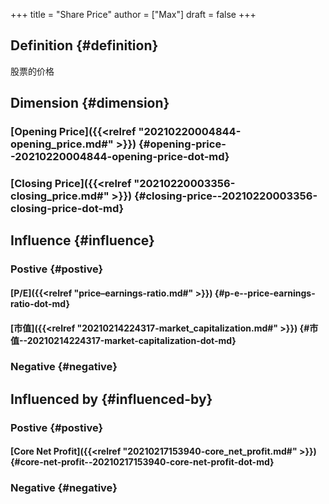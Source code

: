 +++
title = "Share Price"
author = ["Max"]
draft = false
+++

## Definition {#definition}

股票的价格


## Dimension {#dimension}


### [Opening Price]({{<relref "20210220004844-opening_price.md#" >}}) {#opening-price--20210220004844-opening-price-dot-md}


### [Closing Price]({{<relref "20210220003356-closing_price.md#" >}}) {#closing-price--20210220003356-closing-price-dot-md}


## Influence {#influence}


### Postive {#postive}


#### [P/E]({{<relref "price–earnings-ratio.md#" >}}) {#p-e--price-earnings-ratio-dot-md}


#### [市值]({{<relref "20210214224317-market_capitalization.md#" >}}) {#市值--20210214224317-market-capitalization-dot-md}


### Negative {#negative}


## Influenced by {#influenced-by}


### Postive {#postive}


#### [Core Net Profit]({{<relref "20210217153940-core_net_profit.md#" >}}) {#core-net-profit--20210217153940-core-net-profit-dot-md}


### Negative {#negative}
